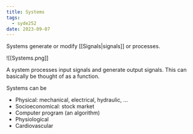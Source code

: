 ```yaml
---
title: Systems
tags:
  - syde252
date: 2023-09-07
---
```

Systems generate or modify [[Signals|signals]] or processes.

![[Systems.png]]

A system processes input signals and generate output signals.
This can basically be thought of as a function.

Systems can be
- Physical: mechanical, electrical, hydraulic, …
- Socioeconomical: stock market
- Computer program (an algorithm)
- Physiological
- Cardiovascular